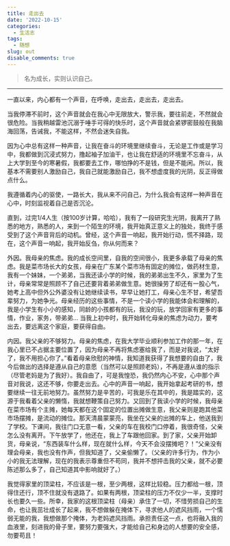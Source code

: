 ```yaml
---
title: 走出去
date: '2022-10-15'
categories:
  - 生活志
tags:
  - 随想
slug: out
disable_comments: true
---
```

> 名为成长，实则认识自己。
---

一直以来，内心都有一个声音，在呼唤，走出去，走出去，走出去。

当我停滞不前时，这个声音就会在我心中无限放大，警示我，要往前走，不然就会很危险。当我稍越雷池沉溺于唾手可得的快乐时，这个声音就会紧锣密鼓般在我脑海回荡，告诫我，不能这样，不然会迷失自我。

因为心中总有这样一种声音，让我在奋斗的环境里继续奋斗，无论是工作或是学习中，我都做到沉浸式努力，撸起袖子加油干，也让我在舒适的环境里不忘奋斗，从上大学到至今的寒暑假，我都要去工作，哪怕挣的不是钱，但是不能闲。所以，我基本不需要别人激励自己，我自己就能激励自己，我不想虚度我的光阴，反正得做点什么。

我遵循着内心的驱使，一路长大，我从来不问自己，为什么我会有这样一种声音在心中，时刻监视着自己是否沉沦。

直到，过完1/4人生（按100岁计算，哈哈），我有了一段研究生光阴，我离开了熟悉的地方，熟悉的人，来到一个陌生的环境，我开始真正意义上的独处，我终于感受到了这个声音背后的动机。曾经，这个声音一响起，我开始行动，慌不择路，现在，这个声音一响起，我开始反刍，你从何而来？

外因。我母亲的焦虑。我的成长空间里，自我的空间很小，我更多承载了母亲的焦虑。我是菜市场长大的女孩，母亲在广东某个菜市场有固定的摊位，做药材生意，我有一个妹妹，一个弟弟，当我还读小学的时候，我的弟弟出生不久，家里为了生计，母亲常常是照顾不了自己还要背着弟弟做生意。她很操劳了却还有一股心气，她考上高中但外公外婆没有让她继续读书，早早让她打工，母亲心生不甘，希望吾辈努力，为她争光。母亲经历的这些事情，不是一个读小学的我能体会和理解的，我是小学生有小小的感知，同龄的小孩都有的玩，我没的玩，放学回家有更多的事情，作业，家务，带弟弟... 当我上初中时，我开始转化母亲的焦虑为动力，要考出去，要远离这个家庭，要获得自由。

内因。我父亲的不够努力。母亲的焦虑，在我大学毕业顺利参加工作的那一年，在我心里已不占据主要位置了，因为母亲不再将焦虑塞给我了，而是对我说，“太好了，我不用担心你了。”看着母亲欣慰的神情，我知道我获得了我想要的自由了，我今后做出的选择是遵从自己的意愿（当然可以是照顾老妈），不再是遵从谁的指示（尽管老妈是为了我好）。我自由了，可是我惶恐，我仍然内心不安，心中那个声音对我说，这还不够，你要走出去。心中的声音一响起，我开始拿起考研的书，想要继续一往无前地努力。虽然努力是辛苦的，可我是乐在其中的，我是踏实的，这源于我看着父亲的懒惰，我就想鞭策自己努力。又回到了我读小学的时候，我母亲在菜市场有个主摊，她每天都在这个固定的位置出摊做生意，我父亲则是跑其他菜市场摆摊，是流动的摊位。那天清晨蒙蒙亮，我坐在父亲的出摊的车上，他送我到了学校。下课间，我往门口无意一看，父亲的车在我校门口停着，我很奇怪，父亲怎么没有离开。下午放学了，他还在，我上了车跟他回家。到了家，父亲开始卸货，母亲说，“东西装车什么样，现在就什么样，今天不会没摆摊吧？！”父亲没有理会母亲，我也没有作声，但我知道了，父亲偷懒了。（父亲的许多行为，作为小小的我无法理解，现在的我表示尊重但不苟同，我并不想抨击我的父亲，就不必要陈述那么多了，自己知道其中影响就好了。）

我觉得家里的顶梁柱，不应该是一根，至少两根，这样比较稳。压力都给一根，顶得住还行，顶不住就没有退路了。如果有两根，顶梁柱的压力不仅少一半，支撑时长也要久一些。所幸，我家的这根顶梁柱（母亲）承住了一切，不惜劳损自己的生命，也让我茁壮成长了起来，我不想做躲在掩体下，寻求他人的遮风挡雨，一个懦弱无能的我，我想做那个掩体，为老妈遮风挡雨。承担责任这一点，也将融入我的血液里，刻进我的骨子里，要努力要强大，才能给自己和身边的人想要的安全感，勿要苟且！


